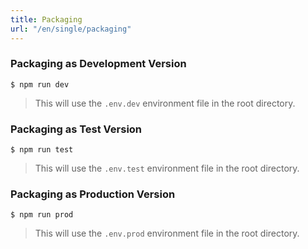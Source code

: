 ```yaml
---
title: Packaging
url: "/en/single/packaging"
---
```

### Packaging as Development Version

```shell
$ npm run dev
```

> This will use the `.env.dev` environment file in the root directory.

### Packaging as Test Version

```shell
$ npm run test
```

> This will use the `.env.test` environment file in the root directory.

### Packaging as Production Version

```shell
$ npm run prod
```

> This will use the `.env.prod` environment file in the root directory.